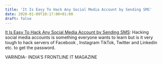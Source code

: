 ```yaml
---
title: 'It Is Easy To Hack Any Social Media Account by Sending SMS'
date: 2020-01-09T10:17:00+01:00
draft: false
---
```


[It Is Easy To Hack Any Social Media Account by Sending SMS](https://varindia.com/news/it-is-easy-to-hack-any-social-media-account-by-sending-sms#.XhbvrKjA0Cw.blogger): Hacking social media accounts is something everyone wants to learn but is it very tough to hack servers of Facebook , Instagram TikTok, Twitter and Linkedin etc. to get the password.  
  
VARINDIA- INDIA'S FRONTLINE IT MAGAZINE